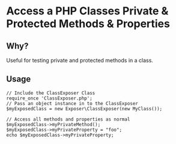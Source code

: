 
# Access a PHP Classes Private & Protected Methods & Properties


## Why?

Useful for testing private and protected methods in a class.

## Usage

```
// Include the ClassExposer Class
require_once 'ClassExposer.php';
// Pass an object instance in to the ClassExposer
$myExposedClass = new Exposer\ClassExposer(new MyClass());

// Access all methods and properties as normal
$myExposedClass->myPrivateMethod();
$myExposedClass->myPrivateProperty = "foo";
echo $myExposedClass->myPrivateProperty;
```
